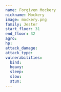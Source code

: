 ```yaml
---
name: Forgiven Mockery
nickname: Mockery
image: mockery.png
family: Jester
start_floor: 31
end_floor: 32
agro: 
hp: 
attack_damage: 
attack_type: 
vulnerabilities:
  bind: 
  heavy: 
  sleep: 
  slow: 
  stun: 
---
```

